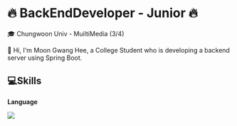 ﻿# 🔥 BackEndDeveloper - Junior 🔥

 🎓 Chungwoon Univ - MuiltiMedia (3/4) 
 
👋 Hi, I'm Moon Gwang Hee, a College Student who is developing a backend server using Spring Boot.


## 💻Skills

<b> Language </b> <br>

<a target="_blank"><img src="https://img.shields.io/badge/SpringBoot?style=flat-square&logo=Spring Boot&logoColor=#6DB33F"/></a>



